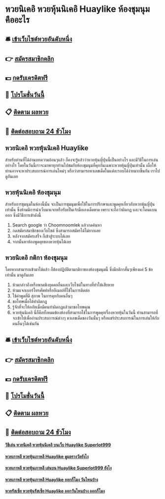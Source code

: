 # หวยนิเคอิ หวยหุ้นนิเคอิ Huaylike ห้องชุมนุม คืออะไร

## 🛎 [เข้าเว็บไซต์หวยอันดับหนึ่ง](https://bit.ly/3xxuGPT)
## 👉 [สมัครสมาชิกคลิก](https://bit.ly/3xxuGPT)
## 💵 [กดรับเครดิตฟรี](https://bit.ly/3RSKTqL)
## 👑 [โปรโมชั่นวันนี้](https://bit.ly/3RSKTqL)
## 📋 [ติดตาม ผลหวย](https://bit.ly/3RSKTqL)
## 📱 [ติดต่อสอบถาม 24 ชัวโมง](https://bit.ly/3RSKTqL)

## หวยนิเคอิ หวยหุ้นนิเคอิ Huaylike
สำหรับท่านที่ได้อ่านบทความก่อนๆแล้ว ก็คงจะรู้แล้วว่าหวยหุ้นญี่ปุ่นนี้เป็นอย่างไร และมีวิธีในการเล่นอย่างไร โดยในวันนี้เราจะมาพาทุกท่านไปชมกับห้องชุมนุมที่คุยกันเฉพาะหวยหุ้นญี่ปุ่นเท่านั้น เผื่อให้ท่านอาจจะหาประสบการณ์การเล่นใหม่ๆ หรือว่าสามารถหาเลขเด็ดในแต่ละรอบได้ง่ายมากขึ้นกัน เราไปดูกันเลย

## หวยหุ้นนิเคอิ ห้องชุมนุม
สำหรับการชุมนุมในห้องนี้นั้น จะเป็นการชุมนุมเพื่อใช้ในการปรึกษาและพูดคุยเกี่ยวกับหวยหุ้นญี่ปุ่นเท่านั้น ซึ่งห้ามมีการนำเว็บมาแจกหรือรับเป็นเจ้ามือเองเด็ดขาด เพราะจะถือว่าผิดกฏ และจะโดนแบนออก ซึ่งมีวิธีการเข้าดังนี้
1. Search google ว่า Choomnoomlek แล้วกดค้นหา
2. กดสมัครสมาชิกของเว็บไซต์ ซึ่งสามารถสมัครได้ไม่ยากเลย
3. หลังจากสมัครเสร็จ ก็เข้าสู่ระบบได้เลย
4. จากนั้นหาห้องพูดคุยของหวยหุ้นได้เลย

## หวยนิเคอิ กติกา ห้องชุมนุม
โดยหากสามารถเข้ามาได้แล้ว ก็ต้องปฏิบัติตามกติกาของห้องชุมนุมนี้ ซึ่งมีกติกาสั้นๆเพียงแค่ 5 ข้อเท่านั้น มาดูกันเลย
1. ห้ามกล่าวถึงหรือพาดพิงบุคคลอื่นและเว็บไซต์ในทางที่ทำให้เสียหาย
2. ห้ามแจกเบอร์โทรศัพท์หรืออีเมลล์ที่ใช้ในการติดต่อ
3. ใช้คำพูดที่ดี สุภาพ ในการคุยกับคนอื่นๆ
4. ขอโทษเมื่อได้ทำผิดกฏ
5. รู้จักที่จะให้อภัยเมื่อมีคนทำผิดกฏแล้วมาขอโทษคุณ
6. หวยหุ้นนิเคอิ นี่ก็คือทั้งหมดข้องห้องที่สามารถใช้ในการพูดคุยเรื่องหวยหุ้นในวันนี้ ท่านสามารถที่จะเข้าไปเพื่ออ่านประสบการณ์ต่างๆ หาเลขเด็ดของวันนั้นๆ หรือแชร์ประสบการณ์ในการเล่นให้กับคนอื่นๆได้เช่นกัน

## 🛎 [เข้าเว็บไซต์หวยอันดับหนึ่ง](https://bit.ly/3xxuGPT)
## 👉 [สมัครสมาชิกคลิก](https://bit.ly/3xxuGPT)
## 💵 [กดรับเครดิตฟรี](https://bit.ly/3RSKTqL)
## 👑 [โปรโมชั่นวันนี้](https://bit.ly/3RSKTqL)
## 📋 [ติดตาม ผลหวย](https://bit.ly/3RSKTqL)
## 📱 [ติดต่อสอบถาม 24 ชัวโมง](https://bit.ly/3RSKTqL)

#### [วิธีเล่น หวยนิเคอิ หวยหุ้นนิเคอิ บนเว็บ Huaylike Superlot999](https://atom.io/themes/วิธีเล่น%20หวยนิเคอิ%20หวยหุ้นนิเคอิ%20บนเว็บ%20Huaylike%20Superlot999)
#### [หวยเกาหลี หวยหุ้นเกาหลี Huaylike ดูผลรางวัลยังไง](https://atom.io/themes/หวยเกาหลี%20หวยหุ้นเกาหลี%20Huaylike%20ดูผลรางวัลยังไง)
#### [หวยเกาหลี หวยหุ้นเกาหลี เล่นบน Huaylike Superlot999 ยังไง](https://atom.io/themes/หวยเกาหลี%20หวยหุ้นเกาหลี%20เล่นบน%20Huaylike%20Superlot999%20ยังไง)
#### [หวยเกาหลี หวยหุ้นเกาหลี Huaylike ออกกี่โมง วันไหนบ้าง](https://atom.io/themes/หวยเกาหลี%20หวยหุ้นเกาหลี%20Huaylike%20ออกกี่โมง%20วันไหนบ้าง)
#### [หวยรัสเซีย หวยหุ้นรัสเซีย Huaylike ออกวันไหนบ้าง ออกกี่โมง](https://atom.io/themes/หวยรัสเซีย%20หวยหุ้นรัสเซีย%20Huaylike%20ออกวันไหนบ้าง%20ออกกี่โมง)